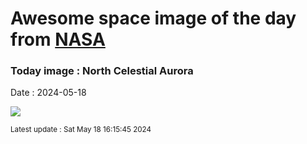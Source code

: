 
# Awesome space image of the day from [NASA](https://api.nasa.gov/)

### Today image : North Celestial Aurora
Date : 2024-05-18

![](https://apod.nasa.gov/apod/image/2405/AuroraStartrails_chiragupreti1024.jpg)

<small>Latest update : Sat May 18 16:15:45 2024</small>
        